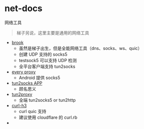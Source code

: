 # net-docs
网络工具

> 梯子另说，这里主要是通用的网络工具

- [brook](https://github.com/txthinking/brook)
  - 虽然是梯子出生，但是全能网络工具（dns、socks、ws、quic）
  - 创建 UDP 支持的 socks5
  - testsock5 可以支持 UDP 检测
  - 全平台客户端支持 tun2socks
- [every proxy](https://play.google.com/store/apps/details?id=com.gorillasoftware.everyproxy&hl=en_US)
  - Android 提供 socks5
- [tun2socks APP](https://play.google.com/store/apps/details?id=com.elseplus.tun2socks&hl=en_US)
  - 顾名思义
- [tun2proxy](https://github.com/tun2proxy/tun2proxy)
  - 全端 tun2socks5 or tun2http
- [curl-h3](https://gist.github.com/sinwoobang/c83af540a2df8b149a59007e5f5814ec)
  - curl quic 支持
  - 建议使用 cloudflare 的 curl.rb
- 
